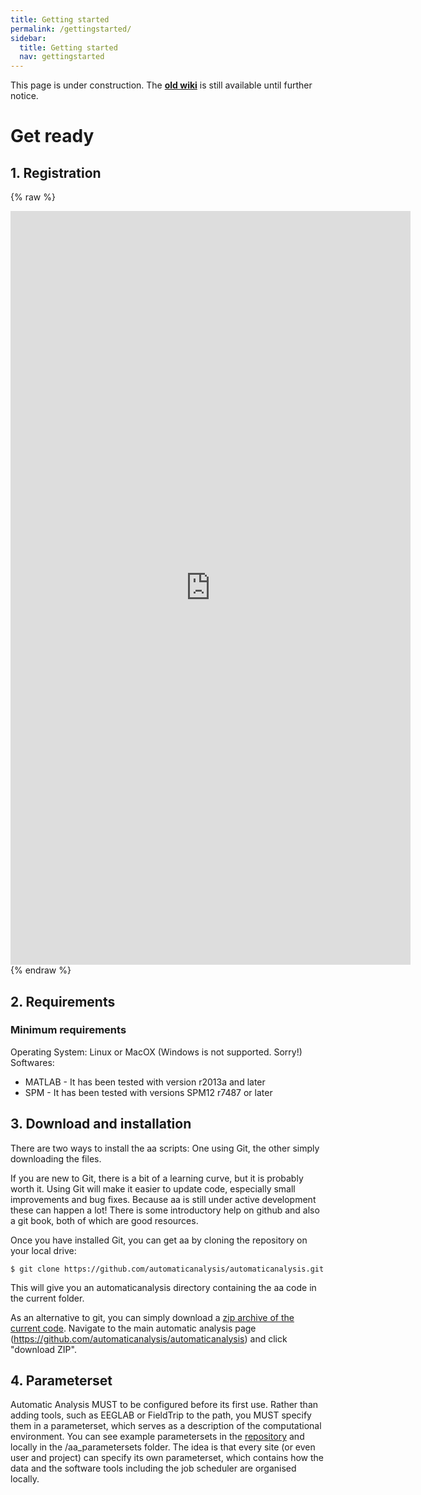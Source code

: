 ```yaml
---
title: Getting started
permalink: /gettingstarted/
sidebar:
  title: Getting started
  nav: gettingstarted
---
```

This page is under construction. The [**old wiki**](https://github.com/automaticanalysis/automaticanalysis/wiki) is still available until further notice.

# Get ready #

## 1. Registration ##

{% raw %}
<iframe src="https://docs.google.com/forms/d/e/1FAIpQLScubzIQsKp472C2RsnKTZx76rTv0Y51_gAd63FUhfhWnDMczg/viewform?embedded=true" width="640" height="1206" frameborder="0" marginheight="0" marginwidth="0">Loading…</iframe>
{% endraw %}

## 2. Requirements ##

### Minimum requirements ###
Operating System: Linux or MacOX (Windows is not supported. Sorry!)
Softwares:
  - MATLAB - It has been tested with version r2013a and later
  - SPM - It has been tested with versions SPM12 r7487 or later

## 3. Download and installation ##

There are two ways to install the aa scripts: One using Git, the other simply downloading the files.

If you are new to Git, there is a bit of a learning curve, but it is probably worth it. Using Git will make it easier to update code, especially small improvements and bug fixes. Because aa is still under active development these can happen a lot! There is some introductory help on github and also a git book, both of which are good resources.

Once you have installed Git, you can get aa by cloning the repository on your local drive:

`$ git clone https://github.com/automaticanalysis/automaticanalysis.git`

This will give you an automaticanalysis directory containing the aa code in the current folder.

As an alternative to git, you can simply download a [zip archive of the current code](https://github.com/automaticanalysis/automaticanalysis/archive/master.zip). Navigate to the main automatic analysis page (https://github.com/automaticanalysis/automaticanalysis) and click "download ZIP".

## 4. Parameterset ##

Automatic Analysis MUST to be configured before its first use. Rather than adding tools, such as EEGLAB or FieldTrip to the path, you MUST specify them in a parameterset, which serves as a description of the computational environment. You can see example parametersets in the [repository](https://github.com/automaticanalysis/automaticanalysis/blob/master/aa_parametersets) and locally in the <aa path>/aa_parametersets folder. The idea is that every site (or even user and project) can specify its own parameterset, which contains how the data and the software tools including the job scheduler are organised locally.